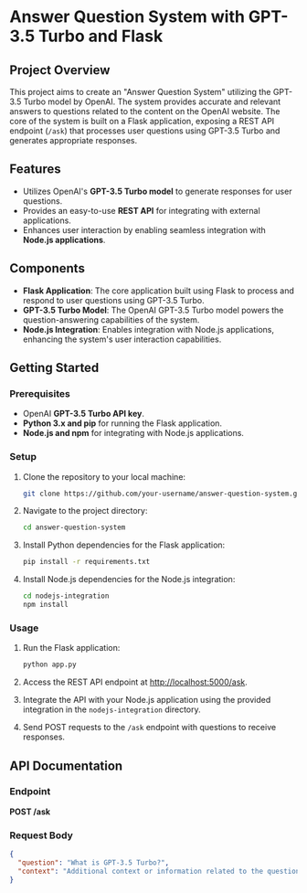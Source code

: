 # **Answer Question System with GPT-3.5 Turbo and Flask**

## **Project Overview**

This project aims to create an "Answer Question System" utilizing the GPT-3.5 Turbo model by OpenAI. The system provides accurate and relevant answers to questions related to the content on the OpenAI website. The core of the system is built on a Flask application, exposing a REST API endpoint (`/ask`) that processes user questions using GPT-3.5 Turbo and generates appropriate responses.

## **Features**

- Utilizes OpenAI's **GPT-3.5 Turbo model** to generate responses for user questions.
- Provides an easy-to-use **REST API** for integrating with external applications.
- Enhances user interaction by enabling seamless integration with **Node.js applications**.

## **Components**

- **Flask Application**: The core application built using Flask to process and respond to user questions using GPT-3.5 Turbo.
- **GPT-3.5 Turbo Model**: The OpenAI GPT-3.5 Turbo model powers the question-answering capabilities of the system.
- **Node.js Integration**: Enables integration with Node.js applications, enhancing the system's user interaction capabilities.

## **Getting Started**

### **Prerequisites**

- OpenAI **GPT-3.5 Turbo API key**.
- **Python 3.x and pip** for running the Flask application.
- **Node.js and npm** for integrating with Node.js applications.

### **Setup**

1. Clone the repository to your local machine:

    ```bash
    git clone https://github.com/your-username/answer-question-system.git
    ```

2. Navigate to the project directory:

    ```bash
    cd answer-question-system
    ```

3. Install Python dependencies for the Flask application:

    ```bash
    pip install -r requirements.txt
    ```

4. Install Node.js dependencies for the Node.js integration:

    ```bash
    cd nodejs-integration
    npm install
    ```

### **Usage**

1. Run the Flask application:

    ```bash
    python app.py
    ```

2. Access the REST API endpoint at [http://localhost:5000/ask](http://localhost:5000/ask).

3. Integrate the API with your Node.js application using the provided integration in the `nodejs-integration` directory.

4. Send POST requests to the `/ask` endpoint with questions to receive responses.

## **API Documentation**

### **Endpoint**

**POST /ask**

### **Request Body**

```json
{
  "question": "What is GPT-3.5 Turbo?",
  "context": "Additional context or information related to the question."
}

